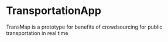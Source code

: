 # TransportationApp
TransMap is a prototype for benefits of crowdsourcing for public transportation in real time
